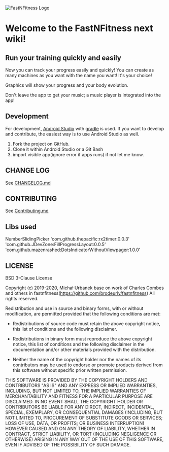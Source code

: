 ![FastNFitness Logo](https://lh3.googleusercontent.com/KKJw0HA9fD2g9mZMhzzeretD4Tvkr7-wPVzl7WMTTXiiqO6ikS5SqR5X9E8i2HPrNQ=w300)
# Welcome to the FastNFitness next wiki!

## Run your training quickly and easily

Now you can track your progress easily and quickly!
You can create as many machines as you want with the name you want!
It's your choice!

Graphics will show your progress and your body evolution. 

Don't leave the app to get your music; a music player is integrated into the app!

## Development

For development, [Android Studio](https://developer.android.com/studio/) with [gradle](https://gradle.org/) is used. If you want to develop and contribute, the easiest way is to use Android Studio as well.

1. Fork the project on GitHub.
2. Clone it within Android Studio or a Git Bash
3. import visible app(ignore error if apps runs) if not let me know.

## CHANGE LOG

See [CHANGELOG.md](/CHANGELOG.md/)

## CONTRIBUTING

See [Contributing.md](/Contributing.md/)

## Libs used

 NumberSlidingPicker
 'com.github.thepacific:rx2timer:0.0.3'
 'com.github.JDevZone:FillProgressLayout:0.0.5'
 'com.github.mazenrashed:DotsIndicatorWithoutViewpager:1.0.0'

## LICENSE

BSD 3-Clause License

Copyright (c) 2019-2020, Michał Urbanek base on work of Charles Combes and others in fastnfitness(https://github.com/brodeurlv/fastnfitness)
All rights reserved.

Redistribution and use in source and binary forms, with or without
modification, are permitted provided that the following conditions are met:

* Redistributions of source code must retain the above copyright notice, this
  list of conditions and the following disclaimer.

* Redistributions in binary form must reproduce the above copyright notice,
  this list of conditions and the following disclaimer in the documentation
  and/or other materials provided with the distribution.

* Neither the name of the copyright holder nor the names of its
  contributors may be used to endorse or promote products derived from
  this software without specific prior written permission.

THIS SOFTWARE IS PROVIDED BY THE COPYRIGHT HOLDERS AND CONTRIBUTORS "AS IS"
AND ANY EXPRESS OR IMPLIED WARRANTIES, INCLUDING, BUT NOT LIMITED TO, THE
IMPLIED WARRANTIES OF MERCHANTABILITY AND FITNESS FOR A PARTICULAR PURPOSE ARE
DISCLAIMED. IN NO EVENT SHALL THE COPYRIGHT HOLDER OR CONTRIBUTORS BE LIABLE
FOR ANY DIRECT, INDIRECT, INCIDENTAL, SPECIAL, EXEMPLARY, OR CONSEQUENTIAL
DAMAGES (INCLUDING, BUT NOT LIMITED TO, PROCUREMENT OF SUBSTITUTE GOODS OR
SERVICES; LOSS OF USE, DATA, OR PROFITS; OR BUSINESS INTERRUPTION) HOWEVER
CAUSED AND ON ANY THEORY OF LIABILITY, WHETHER IN CONTRACT, STRICT LIABILITY,
OR TORT (INCLUDING NEGLIGENCE OR OTHERWISE) ARISING IN ANY WAY OUT OF THE USE
OF THIS SOFTWARE, EVEN IF ADVISED OF THE POSSIBILITY OF SUCH DAMAGE.
